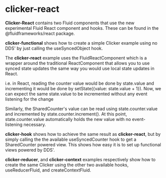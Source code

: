 # clicker-react

**Clicker-React** contains two Fluid components that use the new experimental Fluid React component and hooks. These can be found in the @fluidframeworks/react package.

**clicker-functional** shows how to create a simple Clicker example using no DDS' by just calling the useSyncedObject hook.

The **clicker-react** example uses the FluidReactComponent which is a wrapper around the traditional ReactComponent that allows you to use synced state updates the same way you would use local state updates in React.

i.e. in React, reading the counter value would be done by state.value and incrementing it would be done by setState({value: state.value + 1}). Now, we can expect the same state.value to be incremented without any event listening for the change


Similarly, the SharedCounter's value can be read using state.counter.value and incremented by state.counter.increment(). At this point, state.counter.value automatically holds the new value with no event-listening necessary.

**clicker-hook** shows how to achieve the same result as **clicker-react**, but by simply calling the the available useSyncedCounter hook to get a SharedCounter powered view. This shows how easy it is to set up functional views powered by DDS'.

**clicker-reducer**, and **clicker-context** examples respectively show how to create the same Clicker using the other two available hooks, useReducerFluid, and createContextFluid.
